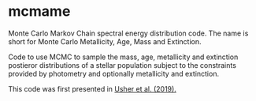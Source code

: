 # mcmame
Monte Carlo Markov Chain spectral energy distribution code. The name is short for Monte Carlo Metallicity, Age, Mass and Extinction.

Code to use MCMC to sample the mass, age, metallicity and extinction postieror distributions of a stellar population subject to the constraints provided by photometry and optionally metallicity and extinction.

This code was first presented in [Usher et al. (2019).](https://ui.adsabs.harvard.edu/abs/2019MNRAS.490..491U/abstract)
